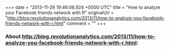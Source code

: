 +++
date = "2013-11-26 19:46:06.924 +0000 UTC"
title = "How to analyze your Facebook friends network with R"
originalUrl = "http://blog.revolutionanalytics.com/2013/11/how-to-analyze-you-facebook-friends-network-with-r.html"
comment = ""
+++

### About http://blog.revolutionanalytics.com/2013/11/how-to-analyze-you-facebook-friends-network-with-r.html:


